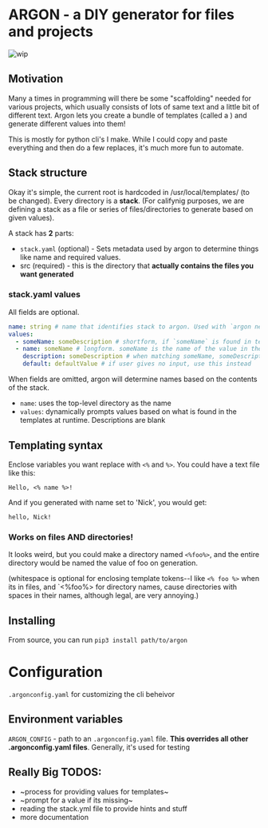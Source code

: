 # ARGON - a DIY generator for files and projects

![wip](https://img.shields.io/badge/-WIP-red)

## Motivation

Many a times in programming will there be some "scaffolding" needed for various projects, which usually consists of lots of same text and a little bit of different text. Argon lets you create a bundle of templates (called a 
) and generate different values into them! 

This is mostly for python cli's I make. While I could copy and paste everything and then do a few replaces, it's much more fun to automate.


## Stack structure

Okay it's simple, the current root is hardcoded in /usr/local/templates/ (to be changed). Every directory is a **stack**. (For califynig purposes, we are defining a stack as a file or series of files/directories to generate based on given values).

A stack has **2** parts:

* `stack.yaml` (optional) - Sets metadata used by argon to determine things like name and required values.
* src (required) - this is the directory that **actually contains the files you want generated**

### stack.yaml values

All fields are optional.

```yaml
name: string # name that identifies stack to argon. Used with `argon new <name>`
values:
  - someName: someDescription # shortform, if `someName` is found in template, `someDescription` is printed as help text when prompting for a value
  - name: someName # longform. someName is the name of the value in the template
    description: someDescription # when matching someName, someDescription is printed as help text
    default: defaultValue # if user gives no input, use this instead
```

When fields are omitted, argon will determine names based on the contents of the stack.

* `name`: uses the top-level directory as the name
* `values`: dynamically prompts values based on what is found in the templates at runtime. Descriptions are blank

## Templating syntax

Enclose variables you want replace with `<%` and `%>`. You could have a text file like this:

```
Hello, <% name %>!
```

And if you generated with name set to 'Nick', you would get:

```
hello, Nick!
```

### Works on files AND directories!

It looks weird, but you could make a directory named `<%foo%>`, and the entire directory would be named the value of foo on generation.

(whitespace is optional for enclosing template tokens--I like `<% foo %>` when its in files, and `<%foo%> for directory names, cause directories with spaces in their names, although legal, are very annoying.)


## Installing

From source, you can run `pip3 install path/to/argon`


# Configuration

`.argonconfig.yaml` for customizing the cli beheivor

## Environment variables

`ARGON_CONFIG` - path to an `.argonconfig.yaml` file. **This overrides all other .argonconfig.yaml files**. Generally, it's used for testing


## Really Big TODOS:

* ~process for providing values for templates~
* ~prompt for a value if its missing~
* reading the stack.yml file to provide hints and stuff
* more documentation
